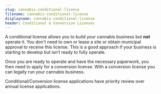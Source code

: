 ```yaml
---
slug: cannabis-conditional-license
filename: cannabis-conditional-license
displayname: cannabis-conditional-license
header: Conditional & Conversion Licenses
---
```


A conditional license allows you to build your cannabis business but **not** operate it. You don't need to own or lease a site or obtain municipal approval to receive this license. This is a good approach if your business is starting to develop but isn’t ready to fully operate.

Once you are ready to operate and have the necessary paperwork, you then need to apply for a conversion license. With a conversion license you can legally run your cannabis business.

Conditional/Conversion license applications have priority review over annual license applications.
